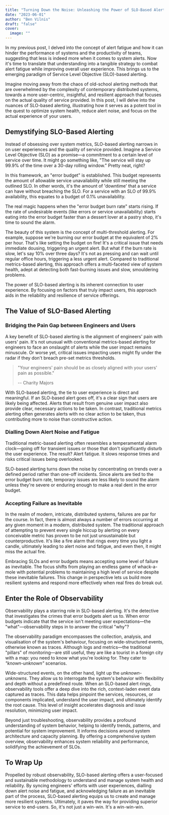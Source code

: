 ```yaml
---
title: "Turning Down the Noise: Unleashing the Power of SLO-Based Alerting for Superior User Experiences"
date: "2023-06-01"
author: "Ben Vilnis"
draft: "false"
cover:
  image: ""
---
```


In my previous post, I delved into the concept of alert fatigue and how it can hinder the performance of systems and the productivity of teams, suggesting that less is indeed more when it comes to system alerts. Now it's time to translate that understanding into a tangible strategy to combat alert fatigue while improving overall user experience. This brings us to the emerging paradigm of Service Level Objective (SLO)-based alerting.

Imagine moving away from the chaos of old-school alerting methods that are overwhelmed by the complexity of contemporary distributed systems, towards a more user-centric, insightful, and resilient approach that focuses on the actual quality of service provided. In this post, I will delve into the nuances of SLO-based alerting, illustrating how it serves as a potent tool in the quest to optimize system health, reduce alert noise, and focus on the actual experience of your users.

## Demystifying SLO-Based Alerting

Instead of obsessing over system metrics, SLO-based alerting narrows in on user experiences and the quality of service provided. Imagine a Service Level Objective (SLO) as a promise—a commitment to a certain level of service over time. It might go something like, "The service will stay up 99.9% of the time over a 30-day rolling window." Pretty neat, right?

In this framework, an "error budget" is established. This budget represents the amount of allowable service unavailability while still meeting the outlined SLO. In other words, it's the amount of 'downtime' that a service can have without breaching the SLO. For a service with an SLO of 99.9% availability, this equates to a budget of 0.1% unavailability.

The real magic happens when the "error budget burn rate" starts rising. If the rate of undesirable events (like errors or service unavailability) starts eating into the error budget faster than a dessert lover at a pastry shop, it's time to sound the alarm.

The beauty of this system is the concept of multi-threshold alerting. For example, suppose we're burning our error budget at the equivalent of 2% per hour. That's like setting the budget on fire! It's a critical issue that needs immediate dousing, triggering an urgent alert. But what if the burn rate is slow, let's say 10% over three days? It's not as pressing and can wait until regular office hours, triggering a less urgent alert. Compared to traditional metrics-based alerting, this approach offers a multi-faceted view of system health, adept at detecting both fast-burning issues and slow, smouldering problems.

The power of SLO-based alerting is its inherent connection to user experience. By focusing on factors that truly impact users, this approach aids in the reliability and resilience of service offerings.

## The Value of SLO-Based Alerting

### Bridging the Pain Gap between Engineers and Users

A key benefit of SLO-based alerting is the alignment of engineers' pain with users' pain. It's not unusual with conventional metrics-based alerting for engineers to face an onslaught of alerts while the user impact remains minuscule. Or worse yet, critical issues impacting users might fly under the radar if they don't breach pre-set metrics thresholds.

> "Your engineers' pain should be as closely aligned with your users' pain as possible."
>
>  -- Charity Majors

With SLO-based alerting, the tie to user experience is direct and meaningful. If an SLO-based alert goes off, it's a clear sign that users are likely being affected. Alerts that result from genuine user impact also provide clear, necessary actions to be taken. In contrast, traditional metrics alerting often generates alerts with no clear action to be taken, thus contributing more to noise than constructive action.

### Dialling Down Alert Noise and Fatigue

Traditional metric-based alerting often resembles a temperamental alarm clock—going off for transient issues or those that don't significantly disturb the user experience. The result? Alert fatigue. It slows response times and risks critical issues being overlooked.

SLO-based alerting turns down the noise by concentrating on trends over a defined period rather than one-off incidents. Since alerts are tied to the error budget burn rate, temporary issues are less likely to sound the alarm unless they're severe or enduring enough to make a real dent in the error budget.

### Accepting Failure as Inevitable

In the realm of modern, intricate, distributed systems, failures are par for the course. In fact, there is almost always a number of errors occurring at any given moment in a modern, distributed system. The traditional approach of attempting to prevent every single hiccup by alerting on every conceivable metric has proven to be not just unsustainable but counterproductive. It's like a fire alarm that rings every time you light a candle, ultimately leading to alert noise and fatigue, and even then, it might miss the actual fire.

Embracing SLOs and error budgets means accepting some level of failure as inevitable. The focus shifts from playing an endless game of whack-a-mole with potential problems to maintaining a high level of service despite these inevitable failures. This change in perspective lets us build more resilient systems and respond more effectively when real fires do break out.

## Enter the Role of Observability

Observability plays a starring role in SLO-based alerting. It's the detective that investigates the crimes that error budgets alert us to. When error budgets indicate that the service isn't meeting user expectations—the "what"—observability steps in to answer the critical "why"?

The observability paradigm encompasses the collection, analysis, and visualisation of the system's behaviour, focusing on wide-structured events, otherwise known as traces. Although logs and metrics—the traditional "pillars" of monitoring—are still useful, they are like a tourist in a foreign city with a map: you need to know what you're looking for. They cater to _"known-unknown"_ scenarios.

Wide-structured events, on the other hand, light up the _unknown-unknowns_. They allow us to interrogate the system's behavior with flexibility and depth without a predefined route. When an SLO-based alert rings, observability tools offer a deep dive into the rich, context-laden event data captured as traces. This data helps pinpoint the services, resources, or components implicated, understand the user impact, and ultimately identify the root cause. This level of insight accelerates diagnosis and issue resolution, minimizing user impact.

Beyond just troubleshooting, observability provides a profound understanding of system behavior, helping to identify trends, patterns, and potential for system improvement. It informs decisions around system architecture and capacity planning. By offering a comprehensive system overview, observability enhances system reliability and performance, solidifying the achievement of SLOs.

## To Wrap Up

Propelled by robust observability, SLO-based alerting offers a user-focused and sustainable methodology to understand and manage system health and reliability. By syncing engineers' efforts with user experiences, dialling down alert noise and fatigue, and acknowledging failure as an inevitable part of the process, SLO-based alerting equips us to create and manage more resilient systems. Ultimately, it paves the way for providing superior service to end-users. So, it's not just a win-win. It's a win-win-win.
